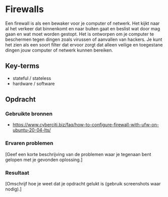 # Firewalls
Een firewall is als een bewaker voor je computer of netwerk. Het kijkt naar al het verkeer dat binnenkomt en naar buiten gaat en beslist wat door mag gaan en wat moet worden gestopt. Het is ontworpen om je computer te beschermen tegen dingen zoals virussen of aanvallen van hackers. Je kunt het zien als een soort filter dat ervoor zorgt dat alleen veilige en toegestane dingen jouw computer of netwerk kunnen bereiken.

## Key-terms
 - stateful / stateless
- hardware / software

## Opdracht
### Gebruikte bronnen
- https://www.cyberciti.biz/faq/how-to-configure-firewall-with-ufw-on-ubuntu-20-04-lts/

### Ervaren problemen
[Geef een korte beschrijving van de problemen waar je tegenaan bent gelopen met je gevonden oplossing.]

### Resultaat
[Omschrijf hoe je weet dat je opdracht gelukt is (gebruik screenshots waar nodig).]
